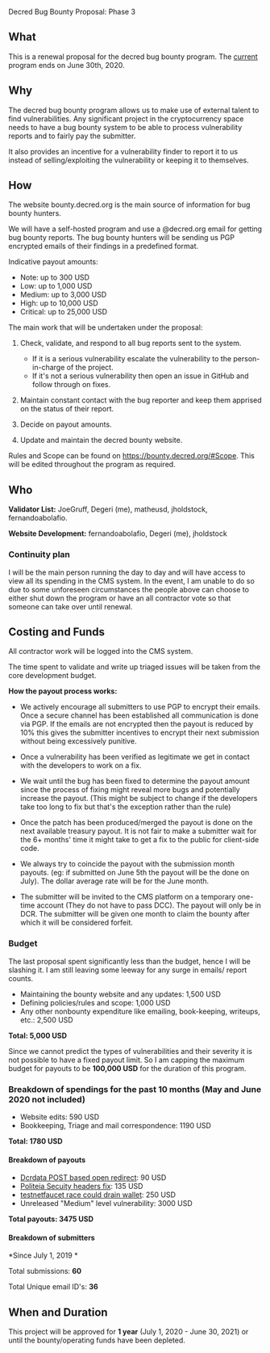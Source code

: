 Decred Bug Bounty Proposal: Phase 3

## What

This is a renewal proposal for the decred bug bounty program. The [current](https://proposals.decred.org/proposals/073694ed82d34b2bfff51e35220e8052ad4060899b23bc25791a9383375cae70) program ends on June 30th, 2020.

## Why

The decred bug bounty program allows us to make use of external talent to find vulnerabilities. Any significant project in the cryptocurrency space needs to have a bug bounty system to be able to process vulnerability reports and to fairly pay the submitter.

It also provides an incentive for a vulnerability finder to report it to us instead of selling/exploiting the vulnerability or keeping it to themselves.

## How

The website bounty.decred.org is the main source of information for bug bounty hunters.

We will have a self-hosted program and use a @decred.org email for getting bug bounty reports. The bug bounty hunters will be sending us PGP encrypted emails of their findings in a predefined format.

Indicative payout amounts:

- Note: up to 300 USD
- Low: up to 1,000 USD
- Medium: up to 3,000 USD
- High: up to 10,000 USD
- Critical: up to 25,000 USD

The main work that will be undertaken under the proposal:

1. Check, validate, and respond to all bug reports sent to the system.

   - If it is a serious vulnerability escalate the vulnerability to the person-in-charge of the project.
   - If it's not a serious vulnerability then open an issue in GitHub and follow through on fixes.

2. Maintain constant contact with the bug reporter and keep them apprised on the status of their report.

3. Decide on payout amounts.

4. Update and maintain the decred bounty website.

Rules and Scope can be found on https://bounty.decred.org/#Scope. This will be edited throughout the program as required.

## Who

**Validator List:** JoeGruff, Degeri (me), matheusd, jholdstock, fernandoabolafio.

**Website Development:** fernandoabolafio, Degeri (me), jholdstock

### Continuity plan

I will be the main person running the day to day and will have access to view all its spending in the CMS system. In the event, I am unable to do so due to some unforeseen circumstances the people above can choose to either shut down the program or have an all contractor vote so that someone can take over until renewal.

## Costing and Funds

All contractor work will be logged into the CMS system.

The time spent to validate and write up triaged issues will be taken from the core development budget.

**How the payout process works:**

- We actively encourage all submitters to use PGP to encrypt their emails. Once a secure channel has been established all communication is done via PGP. If the emails are not encrypted then the payout is reduced by 10% this gives the submitter incentives to encrypt their next submission without being excessively punitive.

- Once a vulnerability has been verified as legitimate we get in contact with the developers to work on a fix.

- We wait until the bug has been fixed to determine the payout amount since the process of fixing might reveal more bugs and potentially increase the payout. (This might be subject to change if the developers take too long to fix but that's the exception rather than the rule)

- Once the patch has been produced/merged the payout is done on the next available treasury payout. It is not fair to make a submitter wait for the 6+ months' time it might take to get a fix to the public for client-side code.

- We always try to coincide the payout with the submission month payouts. (eg: if submitted on June 5th the payout will be the done on July). The dollar average rate will be for the June month.

- The submitter will be invited to the CMS platform on a temporary one-time account (They do not have to pass DCC). The payout will only be in DCR. The submitter will be given one month to claim the bounty after which it will be considered forfeit.

### Budget

The last proposal spent significantly less than the budget, hence I will be slashing it. I am still leaving some leeway for any surge in emails/ report counts.

- Maintaining the bounty website and any updates: 1,500 USD
- Defining policies/rules and scope: 1,000 USD
- Any other nonbounty expenditure like emailing, book-keeping, writeups, etc.: 2,500 USD

**Total: 5,000 USD**

Since we cannot predict the types of vulnerabilities and their severity it is not possible to have a fixed payout limit. So I am capping the maximum budget for payouts to be **100,000 USD** for the duration of this program.

### Breakdown of spendings for the past 10 months (May and June 2020 not included)

- Website edits: 590 USD
- Bookkeeping, Triage and mail correspondence: 1190 USD

**Total: 1780 USD**

#### Breakdown of payouts

- [Dcrdata POST based open redirect](https://github.com/decred/dcrdata/pull/1563): 90 USD
- [Politeia Secuity headers fix](https://github.com/decred/politeiagui/pull/1744): 135 USD
- [testnetfaucet race could drain wallet](https://github.com/decred/testnetfaucet/pull/60): 250 USD
- Unreleased "Medium" level vulnerability: 3000 USD

**Total payouts: 3475 USD**

#### Breakdown of submitters

*Since July 1, 2019 *

Total submissions: **60**

Total Unique email ID's: **36**

## When and Duration

This project will be approved for **1 year** (July 1, 2020 - June 30, 2021) or until the bounty/operating funds have been depleted.
